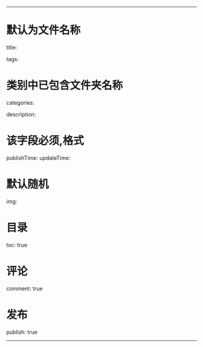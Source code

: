 ---

# 默认为文件名称
title: 

tags:

# 类别中已包含文件夹名称
categories:

description: 

# 该字段必须,格式 <YYYY-MM-DD hh:mm:ss>
publishTime:
updateTime:
 
# 默认随机
img: 

# 目录
toc: true

# 评论
comment: true

# 发布
publish: true

---